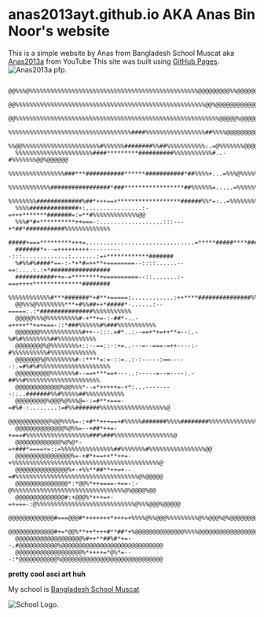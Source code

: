 # anas2013ayt.github.io AKA Anas Bin Noor's website
This is a simple website by Anas from Bangladesh School Muscat aka [Anas2013a](https://youtube.com/@Anas2013aYT) from YouTube
This site was built using [GitHub Pages](https://pages.github.com/).
![Anas2013a pfp.](https://yt3.googleusercontent.com/W03QHo6AyjXSiVlJ9nWw07kUy8sA_5irdltqimRYUtN105S6sCzMUq0jSzUhRBVLrUNaCMU_CA=s900-c-k-c0x00ffffff-no-rj)


      @@%%%@%%%%%%%%%%%%%%%%%%%%%%%%%%%%%%%%%%%%%%%%%%%%%%%%@@@@@@@@@%%@@@@@@@@@@@@      
      @@%%%%%%%%%%%%%%%%%%%%%%%%%%%%%%%%%%%%%%%%%%%%%%%%%%%%%%@@%@@@@@@@@@@@@@@@@@@      
      @@%%%%%%%%%%%%%%%%%%%%%%%%%%%%%%%%%%%%%%%%%%%%%%%%%%%%%%%%%%@@@@@%@@@@@@@@@@@      
      %%%%%%%%%%%%%%%%%%%%%%%%%%%%%%%%%%%####%%%%%%%%%%%%%%%%%##%%%%@@@@@@@@@@@@@@@      
      %%@@%%%%%%%%%%%%%%%%%%%%%%#%%%%%%########%%##%%%%%%%%%%%:.=@%%%%%%%@@@@@@@@@@      
      %%%%%%%%%%%%%%%%%%%%%%####*********##########%%%%%%%%%%%#..-#%%%%%%%@@%@@@@@@      
      %%%%%%%%%%%%%%%%###***###########******###########*##%%%%+...=%%%@%%%%%@@@@@@      
      %%%%%%%%%%%%#################*###*****************##%%%%%%=.....=%%%%%%%@@@@@      
      %%%%%%%%#############%##*+++==+******************######%%*=:..=%%%%%%%%%%@@@@      
      %%%%##############+:................:-=+++*******#######=:=**#%%%%%%%%%%%%%@@      
      %%%#*#+**********++===-:..................:::---+*##*###########%%%%%%%%%%%%%      
      #####+===*********+++=...............................=*****#####****########%      
      #######*+--=+++++++++----------:::.............:.......:=+************#######      
      %#%%#%####*==-:-*+*#=++**+========--::::......--==:....:.:+*#################      
      ###########++=-=********+==========--::.......:-===++++**************########      
      %%%%%%%%%%%%#***#######*+#**+=====:............:++****###############%%%%%%%%      
      @@%%%@%%%%%%%%***+#%%##++*#####*-......:--=====:.:*###############%%%%%%%%%%%      
      @@@@@%%%@%%%%%%%%%#-+**+=-:-##*-..-=++++**+=+===-::*###%%%%%%#%###%%%%%%%%%%%      
      @@@@@@@%%%%%%%%%%%%#++--:::.=#*..:--==+*+=++**=--:.-%#%#%%%%%%%%##%%%%%%%%%%%      
      @@@@@@@@%@%%%%%%%%+::--==::-:+=..---=--===-=++----:-#%%%%%%%%%%#%%%%%%%%%%%%%      
      @@@@@@@%@%%%%%%%%#-:****=:=-::=..:-:-----:==-----:.=#%#%#%%%%%%%%%%%%%%%%%%%%      
      @@@@@@@@@@%%%%%%%#--==+***==+---..:-----=--=----:.-##%%#%%%%%%%%%%%%%%%%%%%%%      
      @@@@@@@@@@@@@%@@%%%*--=*+++++=-+*:...--------::..#######%%#%%%%%##%%%%%%%%%%%      
      @@@@@@@@@%@@@%@%%%@=-:=#**+===-=#%#-:........:=#%%#######%%%%%%%%%%%%%%%%%%%@      
      @@@@@@@@@@@@%@@%%%%=-:+#**+++==+#%%%%%#######%%%%########%%%%%%%%%%%%%%%%%%%@      
      @@@@@@@@@@@@@@%@%%=--+##*++=-+===#%%%%%%%%%%%%%%%%%%###%###%%%%%%%%%%%%%%%%%@      
      @@@@@@@@@@@@@%@%@*-=+###*====+=::=%%%%%%%%%%%%%%%##%%%%%%%#%%%%%%%%%%%%%%%%@@      
      @@@@@@@@@@@@@@@@%=-+#*+==++**++=-+%%%%%%%%%%%%%%%%%%%%%%%%%%%%%%%%%%%%%%%%%%@      
      @@@@@@@@@@@@@@@%+-+%%**##**++=+--=#%%%%%%%%%%%%%%%%%%%%%%%%%%%%%%%%%%%@%@@@@@      
      @@@@@@@@@@@@@@@*:*@@%*++====-+==-:-@%%%%%%%%%%%%%%%%%%%%%%%%%%%%%%%%@%@@@@%@@      
      @@@@@@@@@@@@@@#:+@@@%*+++=+-=+===-:@%%%%%%%%%%%%%%%%%%%%%%%%%%%%@%%%@@@%@@@@@      
      @@@@@@@@@@@@@#===@@@#*+++++++*+++=+%%%%@%%@@@%%%%%%%%%@%%@@@%@%@@@@@@@@@@@@@@      
      @@@@@@@@@@@@@#+=*@@%**++*+++#**##*+%@@@@@@@@@@@@@@%%%%@@@@@@@@@@@@@@@@@@@@@@@      
      @@@@@@@@@@@@@@@@@@@%#++**##%#*+=--.#@@@@@@@@@@@%@@@@@@@@@@@@@@@@@@@@@@@@@@@@@      
      @@@@@@@@@@@@@@@@@@@%*++++=*@%*=---:*@@@@@@@@@@@%@@@@@@@@@@@@@@@@@@@@@@@@@@@@@    

**pretty cool asci art huh**

My school is  [Bangladesh School Muscat](https://en.wikipedia.org/wiki/Bangladesh_School_Muscat)

![School Logo.](https://www.bangladeshcircle.com/wp-content/uploads/2016/12/Bangladesh-School-Muscat-Oman-logo.jpg)

